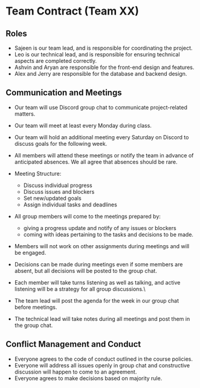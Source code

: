 # Team Contract (Team XX)

## Roles

- Sajeen is our team lead, and is responsible for coordinating the project.
- Leo is our technical lead, and is responsible for ensuring technical aspects are completed correctly.
- Ashvin and Aryan are responsible for the front-end design and features.
- Alex and Jerry are responsible for the database and backend design.

## Communication and Meetings

- Our team will use Discord group chat to communicate project-related matters.
- Our team will meet at least every Monday during class.
- Our team will hold an additional meeting every Saturday on Discord to discuss goals for the following week.
- All members will attend these meetings or notify the team in advance of anticipated absences. We all agree that absences should be rare.
- Meeting Structure:
    - Discuss individual progress
    - Discuss issues and blockers
    - Set new/updated goals
    - Assign individual tasks and deadlines
- All group members will come to the meetings prepared by:
  - giving a progress update and notify of any issues or blockers
  - coming with ideas pertaining to the tasks and decisions to be made.
- Members will not work on other assignments during meetings and will be engaged.
- Decisions can be made during meetings even if some members are absent, but all decisions will be posted to the group chat.
- Each member will take turns listening as well as talking, and active listening will be a strategy for all group discussions.\

- The team lead will post the agenda for the week in our group chat before meetings.
- The technical lead will take notes during all meetings and post them in the group chat.

## Conflict Management and Conduct

- Everyone agrees to the code of conduct outlined in the course policies.
- Everyone will address all issues openly in group chat and constructive discussion will happen to come to an agreement.
- Everyone agrees to make decisions based on majority rule.